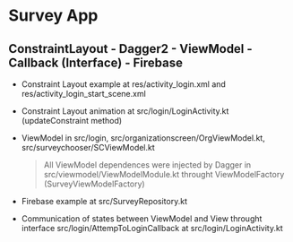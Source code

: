 # Survey App 
## ConstraintLayout - Dagger2 - ViewModel - Callback (Interface) - Firebase

- Constraint Layout example at res/activity_login.xml and res/activity_login_start_scene.xml
- Constraint Layout animation at src/login/LoginActivity.kt (updateConstraint method)
- ViewModel in src/login, src/organizationscreen/OrgViewModel.kt, src/surveychooser/SCViewModel.kt
	>All ViewModel dependences were injected by Dagger in src/viewmodel/ViewModelModule.kt throught ViewModelFactory (SurveyViewModelFactory)

- Firebase example at src/SurveyRepository.kt
- Communication of states between ViewModel and View throught interface src/login/AttempToLoginCallback at src/login/LoginActivity.kt
